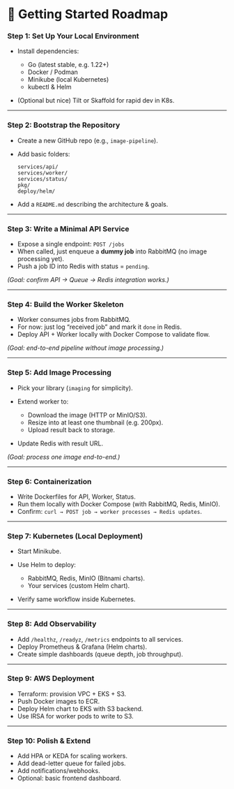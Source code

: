 # 🚀 Getting Started Roadmap

### **Step 1: Set Up Your Local Environment**

- Install dependencies:

  - Go (latest stable, e.g. 1.22+)
  - Docker / Podman
  - Minikube (local Kubernetes)
  - kubectl & Helm

- (Optional but nice) Tilt or Skaffold for rapid dev in K8s.

---

### **Step 2: Bootstrap the Repository**

- Create a new GitHub repo (e.g., `image-pipeline`).
- Add basic folders:

  ```
  services/api/
  services/worker/
  services/status/
  pkg/
  deploy/helm/
  ```

- Add a `README.md` describing the architecture & goals.

---

### **Step 3: Write a Minimal API Service**

- Expose a single endpoint: `POST /jobs`
- When called, just enqueue a **dummy job** into RabbitMQ (no image processing yet).
- Push a job ID into Redis with status = `pending`.

_(Goal: confirm API → Queue → Redis integration works.)_

---

### **Step 4: Build the Worker Skeleton**

- Worker consumes jobs from RabbitMQ.
- For now: just log “received job” and mark it `done` in Redis.
- Deploy API + Worker locally with Docker Compose to validate flow.

_(Goal: end-to-end pipeline without image processing.)_

---

### **Step 5: Add Image Processing**

- Pick your library (`imaging` for simplicity).
- Extend worker to:

  - Download the image (HTTP or MinIO/S3).
  - Resize into at least one thumbnail (e.g. 200px).
  - Upload result back to storage.

- Update Redis with result URL.

_(Goal: process one image end-to-end.)_

---

### **Step 6: Containerization**

- Write Dockerfiles for API, Worker, Status.
- Run them locally with Docker Compose (with RabbitMQ, Redis, MinIO).
- Confirm: `curl → POST job → worker processes → Redis updates`.

---

### **Step 7: Kubernetes (Local Deployment)**

- Start Minikube.
- Use Helm to deploy:

  - RabbitMQ, Redis, MinIO (Bitnami charts).
  - Your services (custom Helm chart).

- Verify same workflow inside Kubernetes.

---

### **Step 8: Add Observability**

- Add `/healthz`, `/readyz`, `/metrics` endpoints to all services.
- Deploy Prometheus & Grafana (Helm charts).
- Create simple dashboards (queue depth, job throughput).

---

### **Step 9: AWS Deployment**

- Terraform: provision VPC + EKS + S3.
- Push Docker images to ECR.
- Deploy Helm chart to EKS with S3 backend.
- Use IRSA for worker pods to write to S3.

---

### **Step 10: Polish & Extend**

- Add HPA or KEDA for scaling workers.
- Add dead-letter queue for failed jobs.
- Add notifications/webhooks.
- Optional: basic frontend dashboard.
